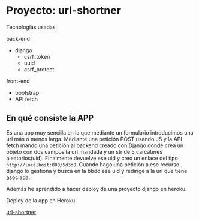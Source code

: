 # Proyecto: url-shortner

Tecnologías usadas:

back-end

- django
  - csrf_token
  - uuid
  - csrf_protect

front-end

- bootstrap
- API fetch

## En qué consiste la APP

Es una app muy sencilla en la que mediante un formulario introducimos una url más o menos larga. Mediante una petición POST usando JS y la API fetch mando una petición al backend creado con Django donde crea un objeto con dos campos la url mandada y un str de 5 carcateres aleatorios(uid).
Finalmente devuelve ese uid y creo un enlace del tipo `http://localhost:800/5d3d8`. Cuando hago una petición a ese recurso django lo gestiona y busca en la bbdd ese uid y redirige a la url que tiene asociada.

Además he aprendido a hacer deploy de una proyecto django en heroku.

Deploy de la app en Heroku

[url-shortner](https://url-shortner-django-project.herokuapp.com/)
